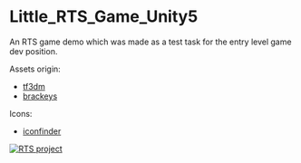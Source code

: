 # Little_RTS_Game_Unity5
An RTS game demo which was made as a test task for the entry level game dev position.

Assets origin:
- [tf3dm](https://tf3dm.com)
- [brackeys](https://brackeys.com)

Icons:
- [iconfinder](https://iconfinder.com)

[![RTS project](https://img.youtube.com/vi/Vlq5hsqTvvA/0.jpg)](https://www.youtube.com/watch?v=Vlq5hsqTvvA)
